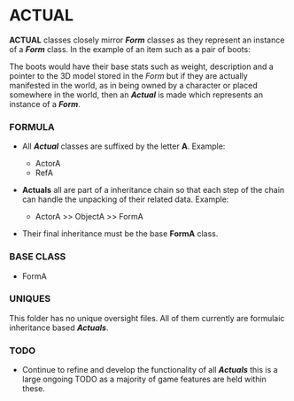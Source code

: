 # ACTUAL
**ACTUAL** classes closely mirror ***Form*** classes as they represent an instance of a ***Form*** class. In the example of an item such as a pair of boots: 

The boots would have their base stats such as weight, description and a pointer to the 3D model stored in the *Form* but if they are actually manifested in the world, as in being owned by a character or placed somewhere in the world, then an ***Actual*** is made which represents an instance of a ***Form***.

### FORMULA

* All ***Actual*** classes are suffixed by the letter **A**. Example:
	* ActorA
	* RefA
* **Actuals** all are part of a inheritance chain so that each step of the chain can handle the unpacking of their related data. Example:
	* ActorA >> ObjectA >> FormA

* Their final inheritance must be the base **FormA** class.

### BASE CLASS
* FormA
	
### UNIQUES
This folder has no unique oversight files. All of them currently are formulaic inheritance based ***Actuals***.

### TODO
* Continue to refine and develop the functionality of all ***Actuals*** this is a large ongoing TODO as a majority of game features are held within these.